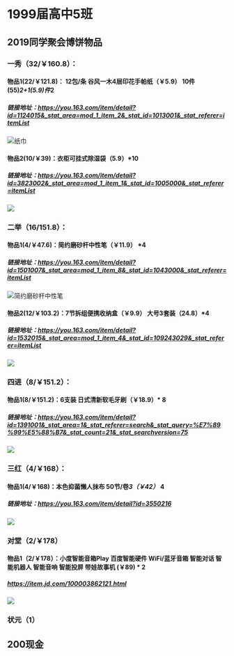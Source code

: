 # 1999届高中5班
## 2019同学聚会博饼物品
### 一秀（32/￥160.8）：
#### 物品1(22/￥121.8)： 12包/条 谷风一木4层印花手帕纸（￥5.9） 10件(55)*2+1(5.9)件*2
##### 链接地址：<https://you.163.com/item/detail?id=1124015&_stat_area=mod_1_item_2&_stat_id=1013001&_stat_referer=itemList>
![纸巾](https://yanxuan-item.nosdn.127.net/ce71c418bba5945dd468fbf089313567.png?imageView&thumbnail=430x430&quality=95)

#### 物品2(10/￥39)：衣柜可挂式除湿袋（5.9）*10
##### 链接地址：<https://you.163.com/item/detail?id=3823002&_stat_area=mod_1_item_1&_stat_id=1005000&_stat_referer=itemList>
![](https://yanxuan-item.nosdn.127.net/910eba5eb892cb555e1d21d6a5a00c5b.png?imageView&thumbnail=400x400&quality=95)
### 二举（16/151.8）：
#### 物品1(4/￥47.6)：简约磨砂杆中性笔（￥11.9） *4
##### 链接地址：<https://you.163.com/item/detail?id=1501007&_stat_area=mod_1_item_8&_stat_id=1043000&_stat_referer=itemList>
![简约磨砂杆中性笔](https://yanxuan-item.nosdn.127.net/4eb28a70c040ab0071484a4ee5ed0104.png?imageView&thumbnail=430x430&quality=95)
#### 物品2(12/￥103.2)：7节拆组便携收纳盒（￥9.9） 大号3套装（24.8）*4
##### 链接地址：<https://you.163.com/item/detail?id=1532015&_stat_area=mod_1_item_4&_stat_id=109243029&_stat_referer=itemList>
![](https://yanxuan-item.nosdn.127.net/583afc672e295f06ab9d37abc5c2a97e.png?imageView&thumbnail=430x430&quality=95)

### 四进（8/￥151.2）：
#### 物品1(8/￥151.2)：6支装 日式清新软毛牙刷（￥18.9）* 8
##### 链接地址：<https://you.163.com/item/detail?id=1391001&_stat_area=1&_stat_referer=search&_stat_query=%E7%89%99%E5%88%B7&_stat_count=21&_stat_searchversion=75>
![](https://yanxuan-item.nosdn.127.net/08ed8b0e068a3ff2a0aae8c427db1858.png?imageView&thumbnail=430x430&quality=95)

### 三红（4/￥168）：

#### 物品1(4/￥168)：本色抑菌懒人抹布 50节/卷*3（￥42）* 4

##### 链接地址：<https://you.163.com/item/detail?id=3550216>
![](https://yanxuan-item.nosdn.127.net/0cb332a4df553f360a6a993be6ea5f9b.png?imageView&thumbnail=430x430&quality=95)
### 对堂（2/￥178）
#### 物品1（2/￥178）：小度智能音箱Play 百度智能硬件 WiFi/蓝牙音箱 智能对话 智能机器人 智能音响 智能投屏 带娃故事机 (￥89) * 2
##### <https://item.jd.com/100003862121.html>
![](https://img30.360buyimg.com/sku/jfs/t1/37241/6/14359/701668/5d2bed03Ee074f9d0/aaf2f69cd8b6083d.jpg)

### 状元（1）
## 200现金
